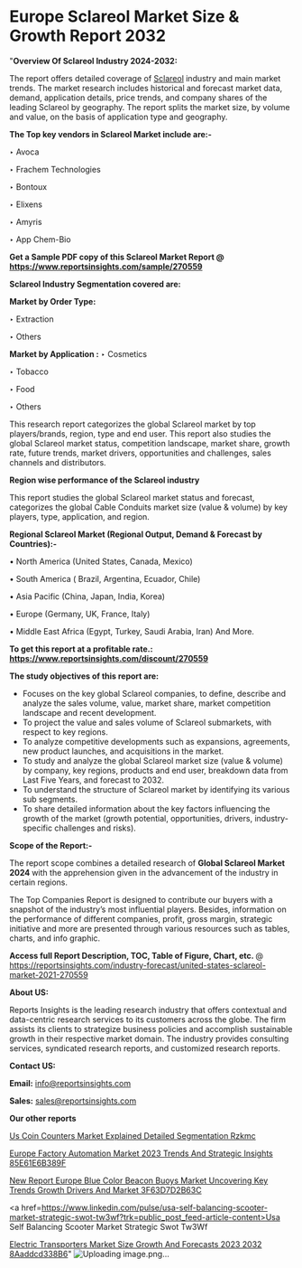 # Europe Sclareol Market Size & Growth Report 2032

"<strong>Overview Of Sclareol Industry 2024-2032:</strong>

The report offers detailed coverage of <a href=https://www.reportsinsights.com/sample/270559>Sclareol</a> industry and main market trends. The market research includes historical and forecast market data, demand, application details, price trends, and company shares of the leading Sclareol by geography. The report splits the market size, by volume and value, on the basis of application type and geography.

<strong>The Top key vendors in Sclareol Market include are:- </strong>

‣ Avoca

‣ Frachem Technologies

‣ Bontoux

‣ Elixens

‣ Amyris

‣ App Chem-Bio

<strong>Get a Sample PDF copy of this Sclareol Market Report </strong><strong>@ <a href=https://www.reportsinsights.com/sample/270559 style=color:#0000ff;>https://www.reportsinsights.com/sample/270559</a> </strong>

<strong>Sclareol Industry Segmentation covered are:</strong>

<strong>Market by Order Type: </strong>

‣ Extraction

‣ Others

<strong>Market by Application :</strong>
 ‣ Cosmetics

‣ Tobacco

‣ Food

‣ Others

This research report categorizes the global Sclareol market by top players/brands, region, type and end user. This report also studies the global Sclareol market status, competition landscape, market share, growth rate, future trends, market drivers, opportunities and challenges, sales channels and distributors.

<strong>Region wise performance of the Sclareol industry</strong><strong> </strong>

This report studies the global Sclareol market status and forecast, categorizes the global Cable Conduits market size (value &amp; volume) by key players, type, application, and region. 

<strong>Regional Sclareol Market (Regional Output, Demand &amp; Forecast by Countries):-</strong>

• North America (United States, Canada, Mexico)

• South America ( Brazil, Argentina, Ecuador, Chile)

• Asia Pacific (China, Japan, India, Korea)

• Europe (Germany, UK, France, Italy)

• Middle East Africa (Egypt, Turkey, Saudi Arabia, Iran) And More.

<strong>To get this report at a profitable rate.: <a href=https://www.reportsinsights.com/discount/270559 style=color:#0000ff;>https://www.reportsinsights.com/discount/270559</a></strong>

<strong>The study objectives of this report are:</strong>
<ul>
  <li>Focuses on the key global Sclareol companies, to define, describe and analyze the sales volume, value, market share, market competition landscape and recent development.</li>
  <li>To project the value and sales volume of Sclareol submarkets, with respect to key regions.</li>
  <li>To analyze competitive developments such as expansions, agreements, new product launches, and acquisitions in the market.</li>
  <li>To study and analyze the global Sclareol market size (value &amp; volume) by company, key regions, products and end user, breakdown data from Last Five Years, and forecast to 2032.</li>
  <li>To understand the structure of Sclareol market by identifying its various sub segments.</li>
  <li>To share detailed information about the key factors influencing the growth of the market (growth potential, opportunities, drivers, industry-specific challenges and risks).</li>
</ul>
<strong>Scope of the Report:-</strong><strong> </strong>

The report scope combines a detailed research of <strong>Global Sclareol Market 2024 </strong>with the apprehension given in the advancement of the industry in certain regions.

The Top Companies Report is designed to contribute our buyers with a snapshot of the industry’s most influential players. Besides, information on the performance of different companies, profit, gross margin, strategic initiative and more are presented through various resources such as tables, charts, and info graphic.

<strong>Access full Report Description, TOC, Table of Figure, Chart, etc. </strong>@   <a href=https://reportsinsights.com/industry-forecast/united-states-sclareol-market-2021-270559 style=color:#0000ff;>https://reportsinsights.com/industry-forecast/united-states-sclareol-market-2021-270559</a>

<strong>About US:</strong>

Reports Insights is the leading research industry that offers contextual and data-centric research services to its customers across the globe. The firm assists its clients to strategize business policies and accomplish sustainable growth in their respective market domain. The industry provides consulting services, syndicated research reports, and customized research reports.

<strong>Contact US:</strong>

<p class=""""><b>Email:</b> <a href=mailto:info@reportsinsights.com>info@reportsinsights.com</a></p>
<p class=""""><b>Sales:</b> <a href=mailto:sales@reportsinsights.com>sales@reportsinsights.com</a></p>

<strong>Our other reports</strong>

<a href=https://www.linkedin.com/pulse/us-coin-counters-market-explained-detailed-segmentation-rzkmc/>Us Coin Counters Market Explained Detailed Segmentation Rzkmc</a>

<a href=https://medium.com/@achalwankhede15/europe-factory-automation-market-2023-trends-and-strategic-insights-85e61e6b389f>Europe Factory Automation Market 2023 Trends And Strategic Insights 85E61E6B389F</a>

<a href=https://medium.com/@singhaakesh50/new-report-europe-blue-color-beacon-buoys-market-uncovering-key-trends-growth-drivers-and-market-3f63d7d2b63c>New Report Europe Blue Color Beacon Buoys Market Uncovering Key Trends Growth Drivers And Market 3F63D7D2B63C</a>

<a href=https://www.linkedin.com/pulse/usa-self-balancing-scooter-market-strategic-swot-tw3wf?trk=public_post_feed-article-content>Usa Self Balancing Scooter Market Strategic Swot Tw3Wf</a>

<a href=https://medium.com/@aneetapatil1234/electric-transporters-market-size-growth-and-forecasts-2023-2032-8aaddcd338b6>Electric Transporters Market Size Growth And Forecasts 2023 2032 8Aaddcd338B6</a>"
![Uploading image.png…]()
